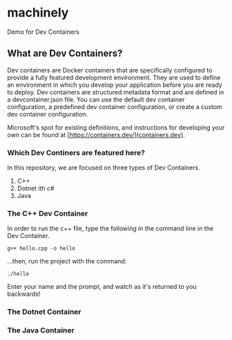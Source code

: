 # machinely
Demo for Dev Containers

## What are Dev Containers?
Dev containers are Docker containers that are specifically configured to provide a fully featured development environment. They are used to define an environment in which you develop your application before you are ready to deploy. Dev containers are structured metadata format and are defined in a devcontainer.json file. You can use the default dev container configuration, a predefined dev container configuration, or create a custom dev container configuration.

Microsoft's spot for existing definitions, and instructions for developing your own can be found at [https://containers.dev/](containers.dev).

### Which Dev Continers are featured here?
In this repository, we are focused on three types of Dev Containers.
1) C++
2) Dotnet ith c#
3) Java

### The C++ Dev Container

In order to run the c++ file, type the following in the command line in the Dev Container.

```
g++ hello.cpp -o hello
```

...then, run the project with the command:
```
./hello
```

Enter your name and the prompt, and watch as it's returned to you backwards!

### The Dotnet Container

### The Java Container
